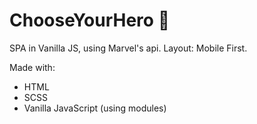 # ChooseYourHero 🦸

SPA in Vanilla JS, using Marvel's api. Layout: Mobile First.

Made with:

- HTML
- SCSS
- Vanilla JavaScript (using modules)
